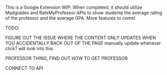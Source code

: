 This is a Google Extension WIP; When completed, it should utilize Madgrades and RateMyProfessor APIs to show students the average rating of the professor and the average GPA. More features to come!


TODO: 

FIGURE OUT THE ISSUE WHERE THE CONTENT ONLY UPDATES WHEN YOU ACCIDENTALLY BACK OUT OF THE PAGE
manually update whenever click? will look into this

PROFESSOR THING, FIND OUT HOW TO GET PROFESSOR

CONNECT TO API
